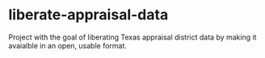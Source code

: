 # liberate-appraisal-data
Project with the goal of liberating Texas appraisal district data by making it avaialble in an open, usable format.
